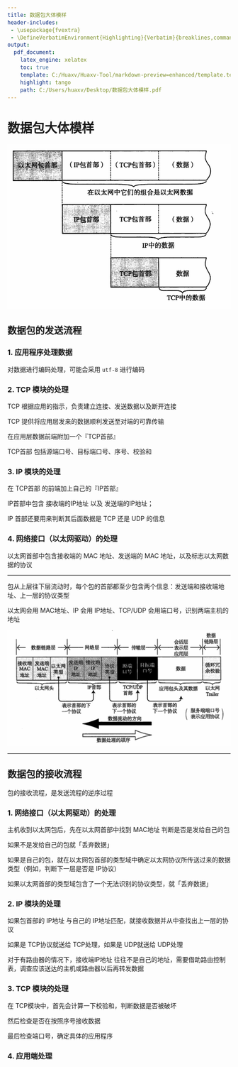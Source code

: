 ```yaml
---
title: 数据包大体模样
header-includes:
 - \usepackage{fvextra}
 - \DefineVerbatimEnvironment{Highlighting}{Verbatim}{breaklines,commandchars=\\\{\}}
output:
  pdf_document:
    latex_engine: xelatex
    toc: true
    template: C:/Huaxv/Huaxv-Tool/markdown-preview=enhanced/template.tex
    highlight: tango
    path: C:/Users/huaxv/Desktop/数据包大体模样.pdf
---
```


# 数据包大体模样

![Snipaste_2023-12-14_22-31-33](/assets/Snipaste_2023-12-14_22-31-33.png)

## 数据包的发送流程

### 1. 应用程序处理数据

对数据进行编码处理，可能会采用 `utf-8` 进行编码

### 2. TCP 模块的处理

TCP 根据应用的指示，负责建立连接、发送数据以及断开连接

TCP 提供将应用层发来的数据顺利发送至对端的可靠传输

在应用层数据前端附加一个『TCP首部』

TCP首部 包括源端口号、目标端口号、序号、校验和

### 3. IP 模块的处理

在 TCP首部 的前端加上自己的『IP首部』

IP首部中包含 接收端的IP地址 以及 发送端的IP地址；

IP 首部还要用来判断其后面数据是 TCP 还是 UDP 的信息

### 4. 网络接口（以太网驱动）的处理

以太网首部中包含接收端的 MAC 地址、发送端的 MAC 地址，以及标志以太网数据的协议

---

包从上层往下层流动时，每个包的首部都至少包含两个信息：发送端和接收端地址、上一层的协议类型

以太网会用 MAC地址、IP 会用 IP地址、TCP/UDP 会用端口号，识别两端主机的地址

![包结构简图](/assets/Snipaste_2023-12-14_22-49-31.png)

---

## 数据包的接收流程

包的接收流程，是发送流程的逆序过程

### 1. 网络接口（以太网驱动）的处理

主机收到以太网包后，先在以太网首部中找到 MAC地址 判断是否是发给自己的包

如果不是发给自己的包就「丢弃数据」

如果是自己的包，就在以太网包首部的类型域中确定以太网协议所传送过来的数据类型（例如，判断下一层是否是 IP协议）

如果以太网首部的类型域包含了一个无法识别的协议类型，就「丢弃数据」

### 2. IP 模块的处理

如果包首部的 IP地址 与自己的 IP地址匹配，就接收数据并从中查找出上一层的协议

如果是 TCP协议就送给 TCP处理，如果是 UDP就送给 UDP处理

对于有路由器的情况下，接收端IP地址 往往不是自己的地址，需要借助路由控制表，调查应该送达的主机或路由器以后再转发数据

### 3. TCP 模块的处理

在 TCP模块中，首先会计算一下校验和，判断数据是否被破坏

然后检查是否在按照序号接收数据

最后检查端口号，确定具体的应用程序

### 4. 应用端处理

